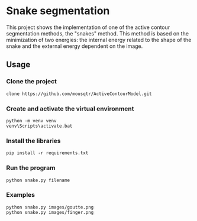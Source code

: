 # Snake segmentation

This project shows the implementation of one of the active contour segmentation methods, the "snakes" method. This method is based on the minimization of two energies: the internal energy related to the shape of the snake and the external energy dependent on the image. 

## Usage
### Clone the project
```
clone https://github.com/mousqtr/ActiveContourModel.git
```
### Create and activate the virtual environment 
```
python -m venv venv
venv\Scripts\activate.bat
```
### Install the libraries 
```
pip install -r requirements.txt
```
### Run the program
```
python snake.py filename
```
### Examples
```
python snake.py images/goutte.png
python snake.py images/finger.png
```
